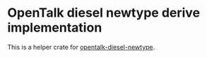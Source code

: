 # OpenTalk diesel newtype derive implementation

This is a helper crate for [opentalk-diesel-newtype](https://docs.rs/opentalk-diesel-newtype).
